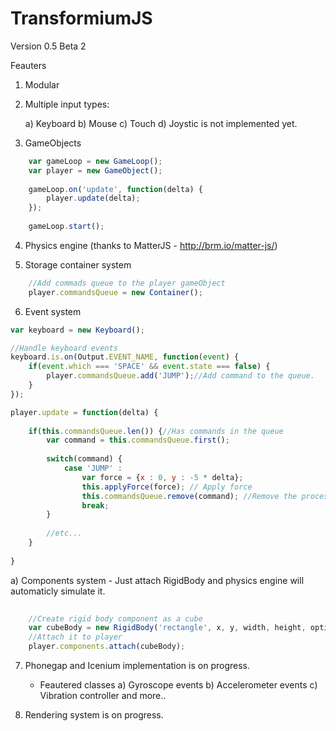 TransformiumJS
=================================================================

Version 0.5 Beta 2

Feauters

1) Modular

2) Multiple input types:

    a) Keyboard
    b) Mouse
    c) Touch
    d) Joystic is not implemented yet. 
    
3) GameObjects

```js
    var gameLoop = new GameLoop();
    var player = new GameObject();
    
    gameLoop.on('update', function(delta) {
        player.update(delta);
    });
    
    gameLoop.start();
```

4) Physics engine (thanks to MatterJS - http://brm.io/matter-js/)

5) Storage container system

```js
    //Add commads queue to the player gameObject
    player.commandsQueue = new Container();
```

6) Event system
    
```js
var keyboard = new Keyboard();

//Handle keyboard events
keyboard.is.on(Output.EVENT_NAME, function(event) {
    if(event.which === 'SPACE' && event.state === false) {
        player.commandsQueue.add('JUMP');//Add command to the queue.
    }
});

player.update = function(delta) {
    
    if(this.commandsQueue.len()) {//Has commands in the queue
        var command = this.commandsQueue.first();
        
        switch(command) {
            case 'JUMP' :
                var force = {x : 0, y : -5 * delta};
                this.applyForce(force); // Apply force
                this.commandsQueue.remove(command); //Remove the processed command
                break;
        }
        
        //etc...
    }
    
}
```

a) Components system 
    - Just attach RigidBody and physics engine will automaticly simulate it.
    
```js
    
    //Create rigid body component as a cube
    var cubeBody = new RigidBody('rectangle', x, y, width, height, options);
    //Attach it to player
    player.components.attach(cubeBody);
```
  
7) Phonegap and Icenium implementation is on progress.

    - Feautered classes
    a) Gyroscope events
    b) Accelerometer events
    c) Vibration controller
    and more..
    
8) Rendering system is on progress.
